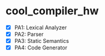 # cool_compiler_hw
- [x] PA1: Lexical Analyzer
- [x] PA2: Parser
- [x] PA3: Static Semantics
- [x] PA4: Code Generator
